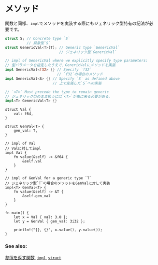 <!--
# Implementation
-->
# メソッド

<!--
Similar to functions, implementations require care to remain generic.
-->
関数と同様、`impl`でメソッドを実装する際にもジェネリック型特有の記法が必要です。

```rust
struct S; // Concrete type `S`
          // 具象型`S`
struct GenericVal<T>(T); // Generic type `GenericVal`
                         // ジェネリック型`GenericVal`

// impl of GenericVal where we explicitly specify type parameters:
// 型パラメータを指定したうえで、GenericValにメソッドを実装
impl GenericVal<f32> {} // Specify `f32`
                        // `f32`の場合のメソッド
impl GenericVal<S> {} // Specify `S` as defined above
                      // 上で定義した`S`への実装

// `<T>` Must precede the type to remain generic
// ジェネリック型のまま扱うには`<T>`が先に来る必要がある。
impl<T> GenericVal<T> {}
```

```rust,editable
struct Val {
    val: f64,
}

struct GenVal<T> {
    gen_val: T,
}

// impl of Val
// Valに対してimpl
impl Val {
    fn value(&self) -> &f64 {
        &self.val
    }
}

// impl of GenVal for a generic type `T`
// ジェネリック型`T`の場合のメソッドをGenValに対して実装
impl<T> GenVal<T> {
    fn value(&self) -> &T {
        &self.gen_val
    }
}

fn main() {
    let x = Val { val: 3.0 };
    let y = GenVal { gen_val: 3i32 };

    println!("{}, {}", x.value(), y.value());
}
```

### See also:

<!--
[functions returning references][fn], [`impl`][methods], and [`struct`][structs]
-->
[参照を返す関数][fn], [`impl`][methods], [`struct`][structs]


[fn]: ../scope/lifetime/fn.md
[methods]: ../fn/methods.md
[specialization_plans]: https://blog.rust-lang.org/2015/05/11/traits.html#the-future
[structs]: ../custom_types/structs.md
